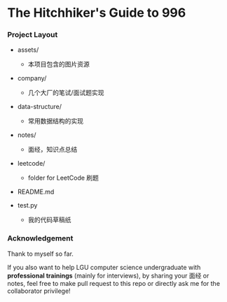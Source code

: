 # The Hitchhiker's Guide to 996
### Project Layout

- assets/
  - 本项目包含的图片资源

- company/
  - 几个大厂的笔试/面试题实现 
- data-structure/
  - 常用数据结构的实现
- notes/
  - 面经，知识点总结
- leetcode/
  - folder for LeetCode 刷题

- README.md

- test.py
  - 我的代码草稿纸

### Acknowledgement

Thank to myself so far.

If you also want to help LGU computer science undergraduate with **professional trainings** (mainly for interviews), by sharing your 面经 or notes, feel free to make pull request to this repo or directly ask me for the collaborator privilege!

